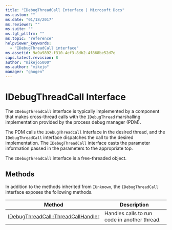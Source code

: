 ```yaml
---
title: "IDebugThreadCall Interface | Microsoft Docs"
ms.custom: ""
ms.date: "01/18/2017"
ms.reviewer: ""
ms.suite: ""
ms.tgt_pltfrm: ""
ms.topic: "reference"
helpviewer_keywords: 
  - "IDebugThreadCall interface"
ms.assetid: 9a9a9892-f310-4ef3-8db2-4f868be52d7e
caps.latest.revision: 8
author: "mikejo5000"
ms.author: "mikejo"
manager: "ghogen"
---
```

# IDebugThreadCall Interface
The `IDebugThreadCall` interface is typically implemented by a component that makes cross-thread calls with the `IDebugThread` marshalling implementation provided by the process debug manager (PDM).  
  
 The PDM calls the `IDebugThreadCall` interface in the desired thread, and the `IDebugThreadCall` interface dispatches the call to the desired implementation. The `IDebugThreadCall` interface casts the parameter information passed in the parameters to the appropriate top.  
  
 The `IDebugThreadCall` interface is a free-threaded object.  
  
## Methods  
 In addition to the methods inherited from `IUnknown`, the `IDebugThreadCall` interface exposes the following methods.  
  
|Method|Description|  
|------------|-----------------|  
|[IDebugThreadCall::ThreadCallHandler](../../winscript/reference/idebugthreadcall-threadcallhandler.md)|Handles calls to run code in another thread.|